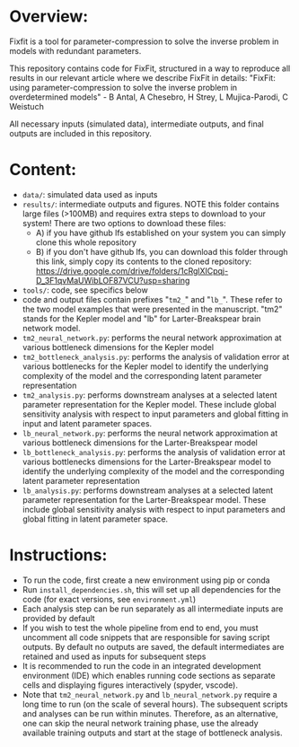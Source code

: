 # Overview:
Fixfit is a tool for parameter-compression to solve the inverse problem in models with redundant parameters.

This repository contains code for FixFit, structured in a way to reproduce all results in our relevant article where we describe FixFit in details:
"FixFit: using parameter-compression to solve the inverse problem in overdetermined models" - B Antal, A Chesebro, H Strey, L Mujica-Parodi, C Weistuch

All necessary inputs (simulated data), intermediate outputs, and final outputs are included in this repository.

# Content:
- `data/`: simulated data used as inputs
- `results/`: intermediate outputs and figures. NOTE this folder contains large files (>100MB) and requires extra steps to download to your system! There are two options to download these files:
    - A) if you have github lfs established on your system you can simply clone this whole repository
    - B) if you don't have github lfs, you can download this folder through this link, simply copy its contents to the cloned repository: https://drive.google.com/drive/folders/1cRglXICpqj-D_3F1qvMaUWibLOF87VCU?usp=sharing
- `tools/`: code, see specifics below
- code and output files contain prefixes "`tm2_`" and "`lb_`". These refer to the two model examples that were presented in the manuscript. "tm2" stands for the Kepler model and "lb" for Larter-Breakspear brain network model.
- `tm2_neural_network.py`: performs the neural network approximation at various bottleneck dimensions for the Kepler model
- `tm2_bottleneck_analysis.py`: performs the analysis of validation error at various bottlenecks for the Kepler model to identify the underlying complexity of the model and the corresponding latent parameter representation
- `tm2_analysis.py`: performs downstream analyses at a selected latent parameter representation for the Kepler model. These include global sensitivity analysis with respect to input parameters and global fitting in input and latent parameter spaces.
- `lb_neural_network.py`: performs the neural network approximation at various bottleneck dimensions for the Larter-Breakspear model
- `lb_bottleneck_analysis.py`: performs the analysis of validation error at various bottlenecks dimensions for the Larter-Breakspear model to identify the underlying complexity of the model and the corresponding latent parameter representation
- `lb_analysis.py`: performs downstream analyses at a selected latent parameter representation for the Larter-Breakspear model. These include global sensitivity analysis with respect to input parameters and global fitting in latent parameter space.

# Instructions:
- To run the code, first create a new environment using pip or conda
- Run `install_dependencies.sh`, this will set up all dependencies for the code (for exact versions, see `environment.yml`)
- Each analysis step can be run separately as all intermediate inputs are provided by default
- If you wish to test the whole pipeline from end to end, you must uncomment all code snippets that are responsible for saving script outputs. By default no outputs are saved, the default intermediates are retained and used as inputs for subsequent steps
- It is recommended to run the code in an integrated development environment (IDE) which enables running code sections as separate cells and displaying figures interactively (spyder, vscode).
- Note that `tm2_neural_network.py` and `lb_neural_network.py` require a long time to run (on the scale of several hours). The subsequent scripts and analyses can be run within minutes. Therefore, as an alternative, one can skip the neural network training phase, use the already available training outputs and start at the stage of bottleneck analysis.
